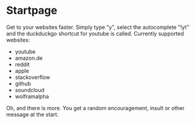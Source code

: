 Startpage
=======================

Get to your websites faster.
Simply type "y", select the autocomplete "!yt" and the duckduckgo shortcut for youtube is called.
Currently supported websites:
- youtube
- amazon.de
- reddit
- apple
- stackoverflow
- github
- soundcloud
- wolframalpha

Oh, and there is more. You get a random encouragement, insult or other message at the start.
